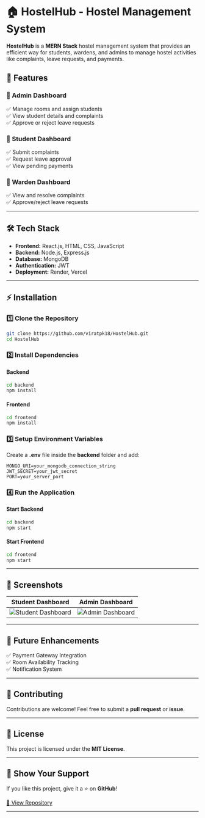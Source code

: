 # 🏠 HostelHub - Hostel Management System  

**HostelHub** is a **MERN Stack** hostel management system that provides an efficient way for students, wardens, and admins to manage hostel activities like complaints, leave requests, and payments.  


## 🚀 Features  

### 🔹 Admin Dashboard  
✅ Manage rooms and assign students  
✅ View student details and complaints  
✅ Approve or reject leave requests  

### 🔹 Student Dashboard  
✅ Submit complaints  
✅ Request leave approval  
✅ View pending payments  

### 🔹 Warden Dashboard  
✅ View and resolve complaints  
✅ Approve/reject leave requests  

---

## 🛠️ Tech Stack  

- **Frontend:** React.js, HTML, CSS, JavaScript  
- **Backend:** Node.js, Express.js  
- **Database:** MongoDB  
- **Authentication:** JWT  
- **Deployment:** Render, Vercel  

---

## ⚡ Installation  

### 1️⃣ Clone the Repository  
```sh
git clone https://github.com/viratpk18/HostelHub.git
cd HostelHub
```

### 2️⃣ Install Dependencies  

#### Backend  
```sh
cd backend
npm install
```

#### Frontend  
```sh
cd frontend
npm install
```

### 3️⃣ Setup Environment Variables  
Create a **.env** file inside the **backend** folder and add:  
```
MONGO_URI=your_mongodb_connection_string
JWT_SECRET=your_jwt_secret
PORT=your_server_port
```

### 4️⃣ Run the Application  

#### Start Backend  
```sh
cd backend
npm start
```

#### Start Frontend  
```sh
cd frontend
npm start
```

---

## 📸 Screenshots  

| Student Dashboard | Admin Dashboard |
|-------------------|----------------|
| ![Student Dashboard](https://via.placeholder.com/500x300) | ![Admin Dashboard](https://via.placeholder.com/500x300) |

---

## 🎯 Future Enhancements  
✅ Payment Gateway Integration  
✅ Room Availability Tracking  
✅ Notification System  

---

## 🤝 Contributing  
Contributions are welcome! Feel free to submit a **pull request** or **issue**.  

---

## 📜 License  
This project is licensed under the **MIT License**.  

---

## 🌟 Show Your Support  
If you like this project, give it a ⭐ on **GitHub**!  

[🔗 View Repository](https://github.com/viratpk18/HostelHub)  

---
